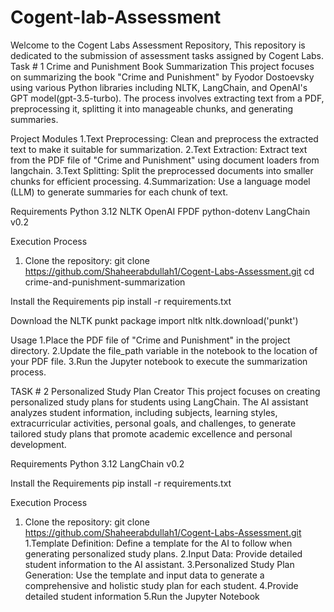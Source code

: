 # Cogent-lab-Assessment
Welcome to the Cogent Labs Assessment Repository, This repository is dedicated to the submission of assessment tasks assigned by Cogent Labs.
Task # 1
Crime and Punishment Book Summarization
This project focuses on summarizing the book "Crime and Punishment" by Fyodor Dostoevsky using various Python libraries including NLTK, LangChain, and OpenAI's GPT model(gpt-3.5-turbo). The process involves extracting text from a PDF, preprocessing it, splitting it into manageable chunks, and generating summaries.

Project Modules
1.Text Preprocessing: Clean and preprocess the extracted text to make it suitable for summarization.
2.Text Extraction: Extract text from the PDF file of "Crime and Punishment" using document loaders from langchain.
3.Text Splitting: Split the preprocessed documents into smaller chunks for efficient processing.
4.Summarization: Use a language model (LLM) to generate summaries for each chunk of text.

Requirements
Python 3.12
NLTK
OpenAI
FPDF
python-dotenv
LangChain v0.2 

Execution Process
1. Clone the repository:
git clone https://github.com/Shaheerabdullah1/Cogent-Labs-Assessment.git
cd crime-and-punishment-summarization

Install the Requirements
pip install -r requirements.txt

Download the NLTK punkt package
import nltk
nltk.download('punkt')

Usage
1.Place the PDF file of "Crime and Punishment" in the project directory.
2.Update the file_path variable in the notebook to the location of your PDF file.
3.Run the Jupyter notebook to execute the summarization process.

TASK # 2
Personalized Study Plan Creator
This project focuses on creating personalized study plans for students using LangChain. The AI assistant analyzes student information, including subjects, learning styles, extracurricular activities, personal goals, and challenges, to generate tailored study plans that promote academic excellence and personal development.

Requirements
Python 3.12
LangChain v0.2 

Install the Requirements
pip install -r requirements.txt

Execution Process
1. Clone the repository:
git clone https://github.com/Shaheerabdullah1/Cogent-Labs-Assessment.git
1.Template Definition: Define a template for the AI to follow when generating personalized study plans.
2.Input Data: Provide detailed student information to the AI assistant.
3.Personalized Study Plan Generation: Use the template and input data to generate a comprehensive and holistic study plan for each student.
4.Provide detailed student information
5.Run the Jupyter Notebook











